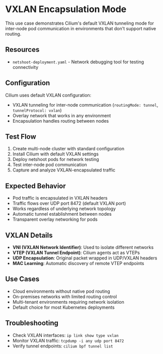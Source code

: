 # VXLAN Encapsulation Mode

This use case demonstrates Cilium's default VXLAN tunneling mode for inter-node pod communication in environments that don't support native routing.

## Resources

- `netshoot-deployment.yaml` - Network debugging tool for testing connectivity

## Configuration

Cilium uses default VXLAN configuration:
- VXLAN tunneling for inter-node communication (`routingMode: tunnel`, `tunnelProtocol: vxlan`)
- Overlay network that works in any environment
- Encapsulation handles routing between nodes

## Test Flow

1. Create multi-node cluster with standard configuration
2. Install Cilium with default VXLAN settings
3. Deploy netshoot pods for network testing
4. Test inter-node pod communication
5. Capture and analyze VXLAN-encapsulated traffic

## Expected Behavior

- Pod traffic is encapsulated in VXLAN headers
- Traffic flows over UDP port 8472 (default VXLAN port)
- Works regardless of underlying network topology
- Automatic tunnel establishment between nodes
- Transparent overlay networking for pods

## VXLAN Details

- **VNI (VXLAN Network Identifier)**: Used to isolate different networks
- **VTEP (VXLAN Tunnel Endpoint)**: Cilium agents act as VTEPs
- **UDP Encapsulation**: Original packet wrapped in UDP/VXLAN headers
- **MAC Learning**: Automatic discovery of remote VTEP endpoints

## Use Cases

- Cloud environments without native pod routing
- On-premises networks with limited routing control
- Multi-tenant environments requiring network isolation
- Default choice for most Kubernetes deployments

## Troubleshooting

- Check VXLAN interfaces: `ip link show type vxlan`
- Monitor VXLAN traffic: `tcpdump -i any udp port 8472`
- Verify tunnel endpoints: `cilium bpf tunnel list`